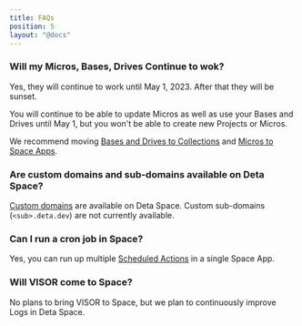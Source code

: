 ```yaml
---
title: FAQs
position: 5
layout: "@docs"
---
```


### Will my Micros, Bases, Drives Continue to wok?

Yes, they will continue to work until May 1, 2023. After that they will be sunset. 

You will continue to be able to update Micros as well as use your Bases and Drives until May 1, but you won't be able to create new Projects or Micros.

We recommend moving [Bases and Drives to Collections](/migration/migration-guides/import-a-project) and [Micros to Space Apps](/migration/migration-guides/migrate-a-micro).

### Are custom domains and sub-domains available on Deta Space?

[Custom domains](https://deta.space/manual/features/custom-domains) are available on Deta Space. Custom sub-domains (`<sub>.deta.dev`) are not currently available.

### Can I run a cron job in Space?

Yes, you can run up multiple [Scheduled Actions](https://deta.space/manual/features/scheduled-actions) in a single Space App.

### Will VISOR come to Space?

No plans to bring VISOR to Space, but we plan to continuously improve Logs in Deta Space.